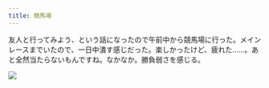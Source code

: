 ```yaml
---
title: 競馬場
---
```


友人と行ってみよう、という話になったので午前中から競馬場に行った。メインレースまでいたので、一日中潰す感じだった。楽しかったけど、疲れた……。あと全然当たらないもんですね。なかなか。勝負弱さを感じる。

<img src="https://i.imgur.com/m4S2Lrg.png"/>